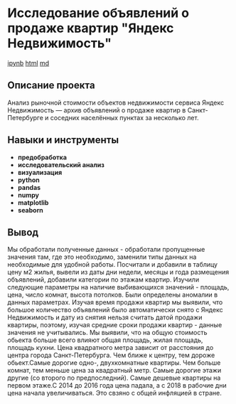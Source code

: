 # Исследование объявлений о продаже квартир "Яндекс Недвижимость"

 [ipynb](https://github.com/wolganovikova/Portfolio/blob/master/Research%20of%20ads%20for%20the%20sale%20of%20apartments%20Yandex%20Real%20Estate/Research%20of%20ads%20for%20the%20sale%20of%20apartments%20Yandex%20Real%20Estate.ipynb) [html](https://github.com/wolganovikova/Portfolio/blob/master/Research%20of%20ads%20for%20the%20sale%20of%20apartments%20Yandex%20Real%20Estate/Research%20of%20ads%20for%20the%20sale%20of%20apartments%20Yandex%20Real%20Estate.html) [md](https://github.com/wolganovikova/Portfolio/blob/master/Research%20of%20ads%20for%20the%20sale%20of%20apartments%20Yandex%20Real%20Estate/Research%20of%20ads%20for%20the%20sale%20of%20apartments%20Yandex%20Real%20Estate.md)

## Описание проекта

Анализ рыночной стоимости объектов недвижимости сервиса Яндекс Недвижимость — архив объявлений о продаже квартир в Санкт-Петербурге и соседних населённых пунктах за несколько лет.



## Навыки и инструменты

- **предобработка**
- **исследовательский анализ**
- **визуализация**
- **python**
- **pandas**
- **numpy**
- **matplotlib**
- **seaborn**



## Вывод

Мы обработали полученные данных - обработали пропущенные значения там, где это необходимо, заменили типы данных на необходимые для удобной работы.
Посчитали и добавили в таблицу цену м2 жилья, вывели из даты дни недели, месяцы и года размещения объявлений, добавили категории по этажам квартир.
Изучили следующие параметры на наличие выбивающихся значений - площадь, цена, число комнат, высота потолков. Были определены аномалии в данных параметрах. Изучая время продажи квартир мы выявили, что большое количество объявлений было автоматически снято с Яндекс Недвижимость и дату из снятия нельзя считать датой продажи квартиры, поэтому, изучая средние сроки продажи квартир - данные значения не учитывались.
Мы выявили, что на общую стоимость обьекта больше всего влияют общая площадь, жилая площадь, площадь кухни. Цена квадратного метра зависит от расстояния до центра города Санкт-Петербурга. Чем ближе к центру, тем дороже обьект.Самые дорогие одно-, двухкомнатные квартиры. Чем больше комнат, тем меньше цена за квадратный метр. Самые дорогие этажи другие (со второго по предпоследний). Самые дешевые квартиры на первом этаже.С 2014 до 2016 года цена падала, а c 2018 в рабочие дни цена начала увеличиваться. Это свзяно с общей инфляцией в стране.
